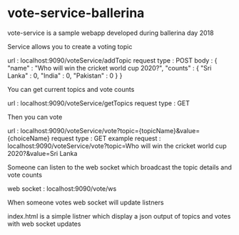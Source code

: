 # vote-service-ballerina

vote-service is a sample webapp developed during ballerina day 2018

Service allows you to create a voting topic

url : localhost:9090/voteService/addTopic
request type : POST
body :
{
	"name" : "Who will win the cricket world cup 2020?",
	"counts" : {
		"Sri Lanka" : 0,
		"India" : 0,
		"Pakistan" : 0
	}
}

You can get current topics and vote counts

url : localhost:9090/voteService/getTopics
request type : GET

Then you can vote

url : localhost:9090/voteService/vote?topic={topicName}&value={choiceName}
request type : GET
example request : localhost:9090/voteService/vote?topic=Who will win the cricket world cup 2020?&value=Sri Lanka

Someone can listen to the web socket which broadcast the topic details and vote counts

web socket : localhost:9090/vote/ws

When someone votes web socket will update listners

index.html is a simple listner which display a json output of topics and votes with web socket updates
